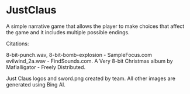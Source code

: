 # JustClaus

A simple narrative game that allows the player to make choices that affect the game and it includes multiple possible endings.


Citations:

8-bit-punch.wav, 8-bit-bomb-explosion - SampleFocus.com
evilwind_2a.wav - FindSounds.com.
A Very 8-bit Christmas album by Mafialligator - Freely Distributed.

Just Claus logos and sword.png created by team.
All other images are generated using Bing AI.
